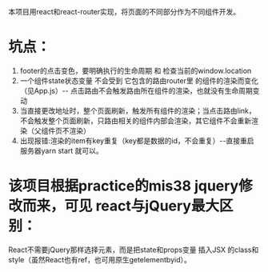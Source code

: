 本项目用react和react-router实现，将页面的不同部分作为不同组件开发。

# 坑点：
1. footer的点击变色，要明确执行的生命周期 和 检查当前的window.location
2. 一个组件state状态变量 不会受到 它包含的路由router里 的组件的渲染而变化（见App.js）-- 点击路由不会触发路由所在组件的渲染，也就没有生命周期变动
3. 当直接更改地址时，整个页面刷新，触发所有组件的渲染；当点击路由link，不会触发整个页面刷新，只路由相关的组件内部会渲染，其它组件不会重新渲染（父组件页不渲染）
4. 出现报错:渲染的item有key重复（key都是数据的id，不会重复）--直接重启服务器yarn start 就可以。


# 该项目根据practice的mis38 jquery修改而来，可见 react与jQuery最大区别：
React不需要jQuery那样选择元素，而是把state和props变量 插入JSX 的class和style（虽然React也有ref，也可用原生getelementbyid）。




